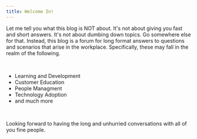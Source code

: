```yaml
---
title: Welcome In!
---
```

<p> Let me tell you what this blog is NOT about. It's not about giving you fast and short answers. It's not about dumbing down topics. Go somewhere else for that. Instead, this blog is a forum for long format answers to questions and scenarios that arise in the workplace. Specifically, these may fall in the realm of the following.</p><br>
<ul> <li>Learning and Development</li><li>Customer Education</li><li>People Managment</li><li>Technology Adoption</li><li>and much more</li></ul><br>
<p>Looking forward to having the long and unhurried conversations with all of you fine people.</p>
